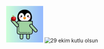 <div align="center">

<img src="/face.png" alt="face" width="100" height="100">
<img src="/Ekim.gif" alt="29 ekim kutlu olsun" width="100" height="100">

</div>
